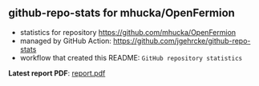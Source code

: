 ## github-repo-stats for mhucka/OpenFermion

- statistics for repository https://github.com/mhucka/OpenFermion
- managed by GitHub Action: https://github.com/jgehrcke/github-repo-stats
- workflow that created this README: `GitHub repository statistics`

**Latest report PDF**: [report.pdf](https://github.com/mhucka/OpenFermion/raw/github-repo-stats/mhucka/OpenFermion/latest-report/report.pdf)

